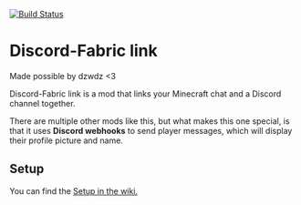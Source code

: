 [![Build Status](https://github.drone.dyonb.nl/api/badges/HeyItsMeNobody/discordfabriclink/status.svg)](https://github.drone.dyonb.nl/HeyItsMeNobody/discordfabriclink)

# Discord-Fabric link
Made possible by dzwdz <3

Discord-Fabric link is a mod that links your Minecraft chat and a Discord channel together.

There are multiple other mods like this, but what makes this one special, is that it uses **Discord webhooks** to send player messages, which will display their profile picture and name.

## Setup
You can find the [Setup in the wiki.](https://github.com/HeyItsMeNobody/discordfabriclink/wiki/Setup)
